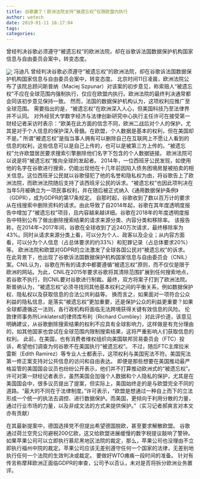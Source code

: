 ```yaml
---
title: 谷歌赢了！欧洲法院支持“被遗忘权”仅限欧盟内执行
author: wetech
date: 2019-01-11 16:17:04
tags: 
categories: 
---
```

曾经判决谷歌必须遵守“被遗忘权”的欧洲法院，却在谷歌诉法国数据保护机构国家信息与自由委员会案中，转变态度。
<!-- more -->
<img align="center" border="0" src="https://imgcdn.yicai.com/uppics/images/2019/01/a33ae6b343992e2907f05bb5b37d4fcd.jpg" />
冯迪凡
曾经判决谷歌必须遵守“被遗忘权”的欧洲法院，却在谷歌诉法国数据保护机构国家信息与自由委员会案中，转变态度。
北京时间11日凌晨，欧洲法院公布了该院总顾问斯普纳（Maciej Szpunar）对该案的初步意见，称索赔人“被遗忘权”不应在全球范围内强制执行，仅应在欧盟内执行。欧洲法院的最终判决通常都会同该初步意见保持一致。
然而，法国的数据保护机构认为，这项权利应推广至全球范围。
需要指出的是，“被遗忘权”在欧洲深入人心，但美国科技乃至法律界并不认同。
对外经贸大学数字经济与法律创新研究中心执行主任许可在接受第一财经记者采访时表示：“欧美在此方面的信念不同，欧洲二战后对个人的保护，尤其是对于个人信息的保护深入骨髓。在欧盟，个人数据是基本的权利，但在美国却不是。”
所谓“被遗忘权”是指当事人拥有可以删除自己在互联网上不愿让人看到的信息的权利，这些信息可以是自己上传的，也可以是被第三方上传的。“被遗忘权”允许欧盟居民要求搜索引擎删除他们名字下包含的个人数据链接。
欧洲法院可以说是将“被遗忘权”推向全球的发起者。
2014年，一位西班牙公民发现，如使用他的名字在谷歌进行搜索，仍能出现他在十几年前因陷入债务困境房屋被拍卖的相关信息。这位西班牙公民就以谷歌侵犯了他的名誉和隐私权为由，将谷歌告上了欧洲法院，而欧洲法院随后支持了该西班牙公民的诉求。“被遗忘权”也因此项判决在当年5月被确立为一项民事权利，并在随后被正式纳入《通用数据保护条例》（GDPR），成为GDPR的第17条规定。
自那时起，谷歌收到了数以百万计的要求从在线搜索中删除资料的请求。由此导致了自2014年起，谷歌在其年度透明度报告中增加了“被遗忘权”项目，且内容越来越详细。谷歌在2018年的年度透明度报告中特别公布了做出删除搜索结果的请求来源分类、内容分类和移除率。
该报告称，在2014年~2017年间，谷歌在全球收到了近240万次请求，最终移除率为43%。同时从请求来源分类上看，可以分为个人、政客以及企业；从内容方面看，可以分为个人信息（占总体要求的约33%）和犯罪记录（占总体要求20%）等。
欧洲法院和欧盟对GDPR的立法激发了全球各国公民对“被遗忘权”的诉求。
在此背景下，也出现了谷歌诉法国数据保护机构国家信息与自由委员会（CNIL）案。CNIL认为，谷歌在所有的请求中都要遵循“被遗忘权”原则，而不仅仅是限于欧洲的网站。为此，CNIL在2015年要求谷歌将其清除范围扩展到任何搜索地点，若谷歌不执行，则CNIL要对谷歌进行制裁。最终，双方将案子打到了欧洲法院。
斯普纳认为，“被遗忘权”必须寻找同其他基本权利之间的平衡关系，例如数据保护权、隐私权以及获取信息的合法公共利益等。
换而言之，如果面对一项符合公众利益的隐私信息，是落实“被遗忘权”更加重要，还是保护公众的利益更重要？如果全球都遵循这一法则，各行政机构将面临无法跨境获得关键有效信息的风险。
伦敦律师事务所Linklaters的律师库布利（Richard Cumbley）对此评价道，该意见明确建议，从谷歌删除搜索结果的权利不应具有全球影响力，这样做是有充分理由的，如其他国家也尝试在全球范围内限制搜索结果，这将严重影响人们获取信息的权利。
此前，在美国，也有消费者维权组织向美国联邦贸易委员会（FTC）投诉，希望他们调查为何谷歌不在美国执行“被遗忘权”。
不过，随后FTC主席拉米雷斯（Edith Ramirez）等专业人士都表示，这项权利与美国宪法不符。美国宪法第一修正案支持对公共信息的访问和自由表达。
即便是那些想要在美国推动最严格监管的美国国会议员也纷纷公开表示，他们并不打算推动欧洲式的“被遗忘权”。
许可对第一财经记者表示，虽然美国会加强个人数据和个人隐私的保护，尤其是在美国国会中，很多议员提出了提案，但实际上，美国始终走的是与欧盟完全不同的道路。“最大的不同在于法律制度。”许可表示，“欧盟是想通过一种自上而下的立法形成一个统一的执法去调控、进行数据保护。而美国，更倾向于利用分散的力量，通过行业市场的力量，以及非成文法的方式来提供保护。”（实习记者郝爽言对本文亦有贡献）
 
 
在其最新提案中，德国选择党不但提出希望德国脱欧，甚至要求解散欧盟。
谷歌通过荷兰空壳公司避税200亿欧，这又给欧盟进展缓慢的数字税提议敲响了警钟。
如果苹果公司可以立即执行慕尼黑地区法院的裁定，那么，苹果公司也没理由不立即执行福州中院的裁定。苹果公司应该无差别遵守任何一个国家的法律，无差别地执行任何一个法院的生效判决或裁定。
要做好WTO瘫痪一段时间的准备。
针对有传言称摩拜欧洲正面临GDPR的审查，公司予以否认，未对是否将拆分欧洲业务置评。
